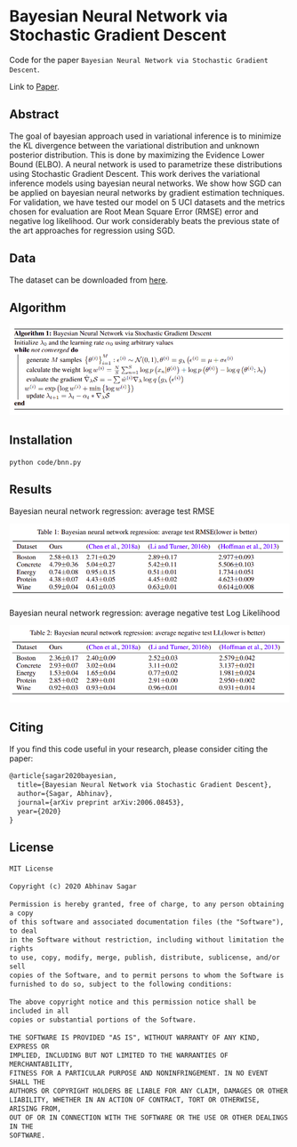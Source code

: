 # Bayesian Neural Network via Stochastic Gradient Descent
Code for the paper `Bayesian Neural Network via Stochastic Gradient Descent`.


Link to [Paper](https://abhinavsagar.github.io/files/bnn_sgd.pdf).

## Abstract

The goal of bayesian approach used in variational inference is to minimize the KL
divergence between the variational distribution and unknown posterior distribution.
This is done by maximizing the Evidence Lower Bound (ELBO). A neural network
is used to parametrize these distributions using Stochastic Gradient Descent. This
work derives the variational inference models using bayesian neural networks. We
show how SGD can be applied on bayesian neural networks by gradient estimation
techniques. For validation, we have tested our model on 5 UCI datasets and the
metrics chosen for evaluation are Root Mean Square Error (RMSE) error and
negative log likelihood. Our work considerably beats the previous state of the art
approaches for regression using SGD.

## Data

The dataset can be downloaded from [here](https://archive.ics.uci.edu/ml/datasets.php?format=&task=reg&att=&area=&numAtt=&numIns=&type=&sort=nameUp&view=table).

## Algorithm

![roc-auc](images/img1.png)

## Installation

`python code/bnn.py`

## Results
 
Bayesian neural network regression: average test RMSE
 
![roc-auc](images/img2.png)

Bayesian neural network regression: average negative test Log Likelihood

![roc-auc](images/img3.png)

## Citing

If you find this code useful in your research, please consider citing the paper:

```
@article{sagar2020bayesian,
  title={Bayesian Neural Network via Stochastic Gradient Descent},
  author={Sagar, Abhinav},
  journal={arXiv preprint arXiv:2006.08453},
  year={2020}
}
```

## License

```
MIT License

Copyright (c) 2020 Abhinav Sagar

Permission is hereby granted, free of charge, to any person obtaining a copy
of this software and associated documentation files (the "Software"), to deal
in the Software without restriction, including without limitation the rights
to use, copy, modify, merge, publish, distribute, sublicense, and/or sell
copies of the Software, and to permit persons to whom the Software is
furnished to do so, subject to the following conditions:

The above copyright notice and this permission notice shall be included in all
copies or substantial portions of the Software.

THE SOFTWARE IS PROVIDED "AS IS", WITHOUT WARRANTY OF ANY KIND, EXPRESS OR
IMPLIED, INCLUDING BUT NOT LIMITED TO THE WARRANTIES OF MERCHANTABILITY,
FITNESS FOR A PARTICULAR PURPOSE AND NONINFRINGEMENT. IN NO EVENT SHALL THE
AUTHORS OR COPYRIGHT HOLDERS BE LIABLE FOR ANY CLAIM, DAMAGES OR OTHER
LIABILITY, WHETHER IN AN ACTION OF CONTRACT, TORT OR OTHERWISE, ARISING FROM,
OUT OF OR IN CONNECTION WITH THE SOFTWARE OR THE USE OR OTHER DEALINGS IN THE
SOFTWARE.
```
